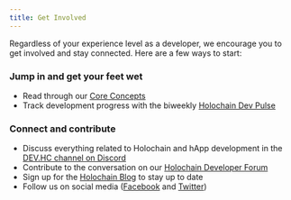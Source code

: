 ```yaml
---
title: Get Involved
---
```


Regardless of your experience level as a developer, we encourage you to get involved and stay connected. Here are a few ways to start:

### Jump in and get your feet wet

* Read through our [Core Concepts](../concepts/)
* Track development progress with the biweekly [Holochain Dev Pulse](https://blog.holochain.org/tag/dev-pulse/)

### Connect and contribute

* Discuss everything related to Holochain and hApp development in the [DEV.HC channel on Discord](https://discord.gg/MwPvM4Vffg)
* Contribute to the conversation on our [Holochain Developer Forum](https://forum.holochain.org/)
* Sign up for the [Holochain Blog](http://blog.holochain.org#subscribe) to stay up to date
* Follow us on social media ([Facebook](https://www.facebook.com/holochain.design) and [Twitter](https://twitter.com/holochain))